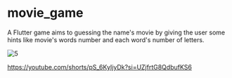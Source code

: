 # movie_game

A  Flutter game aims to guessing the name's movie by giving the user some hints like movie's words number and each word's number of letters.




![5](https://github.com/ahmedelmorsy1/movie_game/assets/38796224/300b8e9d-9391-4b49-9e81-1b00183f383f)


https://youtube.com/shorts/pS_6KyIjyDk?si=UZjfrtG8QdbufKS6
